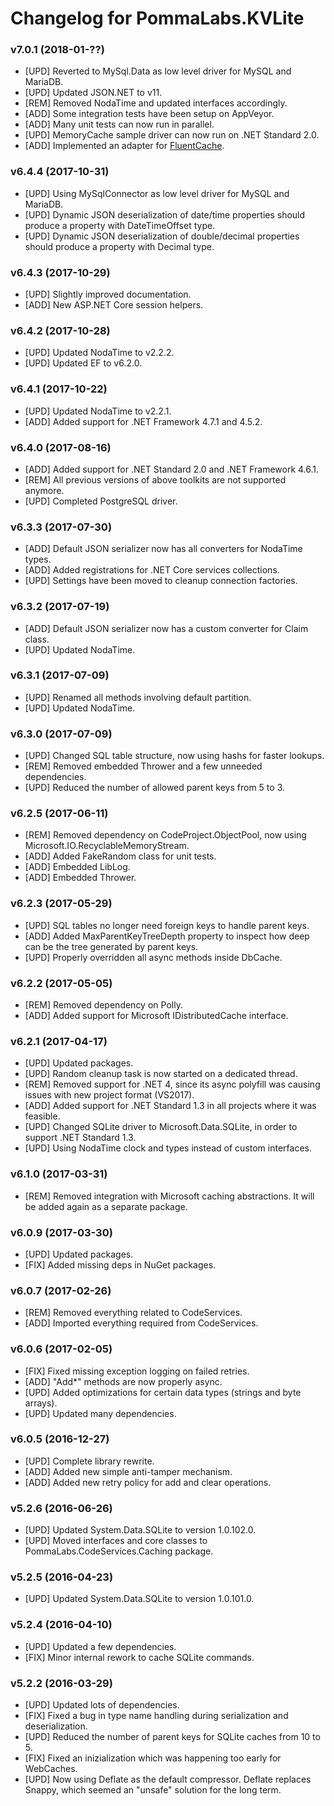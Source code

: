 # Changelog for PommaLabs.KVLite

### v7.0.1 (2018-01-??)

* [UPD] Reverted to MySql.Data as low level driver for MySQL and MariaDB.
* [UPD] Updated JSON.NET to v11.
* [REM] Removed NodaTime and updated interfaces accordingly.
* [ADD] Some integration tests have been setup on AppVeyor.
* [ADD] Many unit tests can now run in parallel.
* [UPD] MemoryCache sample driver can now run on .NET Standard 2.0.
* [ADD] Implemented an adapter for [FluentCache](https://github.com/cordialgerm/FluentCache).

### v6.4.4 (2017-10-31)

* [UPD] Using MySqlConnector as low level driver for MySQL and MariaDB.
* [UPD] Dynamic JSON deserialization of date/time properties should produce a property with DateTimeOffset type.
* [UPD] Dynamic JSON deserialization of double/decimal properties should produce a property with Decimal type.

### v6.4.3 (2017-10-29)

* [UPD] Slightly improved documentation.
* [ADD] New ASP.NET Core session helpers. 

### v6.4.2 (2017-10-28)

* [UPD] Updated NodaTime to v2.2.2.
* [UPD] Updated EF to v6.2.0.

### v6.4.1 (2017-10-22)

* [UPD] Updated NodaTime to v2.2.1.
* [ADD] Added support for .NET Framework 4.7.1 and 4.5.2.

### v6.4.0 (2017-08-16)

* [ADD] Added support for .NET Standard 2.0 and .NET Framework 4.6.1.
* [REM] All previous versions of above toolkits are not supported anymore.
* [UPD] Completed PostgreSQL driver.

### v6.3.3 (2017-07-30)

* [ADD] Default JSON serializer now has all converters for NodaTime types.
* [ADD] Added registrations for .NET Core services collections.
* [UPD] Settings have been moved to cleanup connection factories.

### v6.3.2 (2017-07-19)

* [ADD] Default JSON serializer now has a custom converter for Claim class.
* [UPD] Updated NodaTime.

### v6.3.1 (2017-07-09)

* [UPD] Renamed all methods involving default partition.
* [UPD] Updated NodaTime.

### v6.3.0 (2017-07-09)

* [UPD] Changed SQL table structure, now using hashs for faster lookups.
* [REM] Removed embedded Thrower and a few unneeded dependencies.
* [UPD] Reduced the number of allowed parent keys from 5 to 3.

### v6.2.5 (2017-06-11)

* [REM] Removed dependency on CodeProject.ObjectPool, now using Microsoft.IO.RecyclableMemoryStream.
* [ADD] Added FakeRandom class for unit tests.
* [ADD] Embedded LibLog.
* [ADD] Embedded Thrower.

### v6.2.3 (2017-05-29)

* [UPD] SQL tables no longer need foreign keys to handle parent keys.
* [ADD] Added MaxParentKeyTreeDepth property to inspect how deep can be the tree generated by parent keys. 
* [UPD] Properly overridden all async methods inside DbCache.

### v6.2.2 (2017-05-05)

* [REM] Removed dependency on Polly.
* [ADD] Added support for Microsoft IDistributedCache interface.

### v6.2.1 (2017-04-17)

* [UPD] Updated packages.
* [UPD] Random cleanup task is now started on a dedicated thread. 
* [REM] Removed support for .NET 4, since its async polyfill was causing issues with new project format (VS2017).
* [ADD] Added support for .NET Standard 1.3 in all projects where it was feasible.
* [UPD] Changed SQLite driver to Microsoft.Data.SQLite, in order to support .NET Standard 1.3.
* [UPD] Using NodaTime clock and types instead of custom interfaces.

### v6.1.0 (2017-03-31)

* [REM] Removed integration with Microsoft caching abstractions. It will be added again as a separate package. 

### v6.0.9 (2017-03-30)

* [UPD] Updated packages.
* [FIX] Added missing deps in NuGet packages.

### v6.0.7 (2017-02-26)

* [REM] Removed everything related to CodeServices.
* [ADD] Imported everything required from CodeServices.

### v6.0.6 (2017-02-05)

* [FIX] Fixed missing exception logging on failed retries.
* [ADD] "Add*" methods are now properly async.
* [UPD] Added optimizations for certain data types (strings and byte arrays).
* [UPD] Updated many dependencies.

### v6.0.5 (2016-12-27)

* [UPD] Complete library rewrite.
* [ADD] Added new simple anti-tamper mechanism.
* [ADD] Added new retry policy for add and clear operations.

### v5.2.6 (2016-06-26)

* [UPD] Updated System.Data.SQLite to version 1.0.102.0.
* [UPD] Moved interfaces and core classes to PommaLabs.CodeServices.Caching package.

### v5.2.5 (2016-04-23)

* [UPD] Updated System.Data.SQLite to version 1.0.101.0.

### v5.2.4 (2016-04-10)

* [UPD] Updated a few dependencies.
* [FIX] Minor internal rework to cache SQLite commands.

### v5.2.2 (2016-03-29)

* [UPD] Updated lots of dependencies.
* [FIX] Fixed a bug in type name handling during serialization and deserialization.
* [UPD] Reduced the number of parent keys for SQLite caches from 10 to 5.
* [FIX] Fixed an inizialization which was happening too early for WebCaches.
* [UPD] Now using Deflate as the default compressor. Deflate replaces Snappy, which seemed an "unsafe" solution for the long term.
